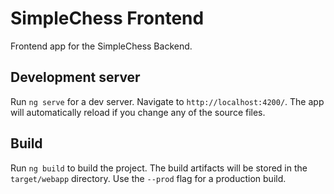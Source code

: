 # SimpleChess Frontend

Frontend app for the SimpleChess Backend.

## Development server

Run `ng serve` for a dev server. Navigate to `http://localhost:4200/`. The app will automatically reload if you change any of the source files.

## Build

Run `ng build` to build the project. The build artifacts will be stored in the `target/webapp` directory. Use the `--prod` flag for a production build.
